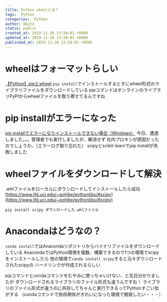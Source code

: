 ```yaml
---
title: Python wheelとは？
tags:  Python
categories:  Python
author: @buto
status: public
created_at: 2019-11-26 23:58:01 +0900
updated_at: 2019-11-26 23:58:01 +0900
published_at: 2019-11-26 23:58:01 +0900
---
```

# wheelはフォーマットらしい
[【Python】pipとwheel](https://qiita.com/kenta1984/items/16a14f3bfaf1f257c585)
`pip install`でインストールするときにwheel形式のライブラリファイルをダウンロードしている
pipコマンドはオンラインのライブラリPyPIからwheelファイルを取り寄せてるんですね
# pip installがエラーになった
[pip installでエラーになりインストールできない場合（Windows）](https://gammasoft.jp/support/pip-install-error/)
今日、遭遇しました。。。管理者でも実行しましたが、解消せず
社内プロキシが原因だったのでしょうか。（エラーログ取り忘れた）
scipyとscikit-learnでpip installが失敗しました
# wheelファイルをダウンロードして解決
.whlファイルをローカルにダウンロードしてインストールしたら成功
[https://www.lfd.uci.edu/~gohlke/pythonlibs/#scipy](https://www.lfd.uci.edu/~gohlke/pythonlibs/#scipy)
```
pip install scipy ダウンロードした.whlファイル
```
# Anacondaはどうなの？
`conda install`ではAnacondaリポジトリからバイナリファイルをダウンロードしている
AnacondaではPython環境を複数、構築できるので1つの環境でscipyをインストールしたら
他の環境で`conda install scipy`すると元々ダウンロードされたscipyの
ハードリンクが作成されるらしい

pipコマンドとcondaコマンドをむやみに使っちゃいけない、と先日分かりましたが
ダウンロードされるライブラリのファイル形式も違うんですね！
ライブラリのファイル形式が違うのに共存してちゃんと実行できるってPythonすごい気がする
（condaコマンドで依存関係がきれいになった環境で開発したい・・・）
